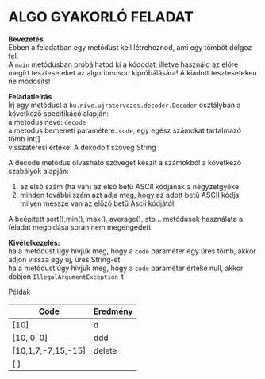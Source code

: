 # **ALGO GYAKORLÓ FELADAT**

**Bevezetés**  
Ebben a feladatban egy metódust kell létrehoznod, ami egy tömböt dolgoz fel.  
A `main` metódusban próbálhatod ki a kódodat, illetve használd az előre megírt teszteseteket az algoritmusod kipróbálására! A kiadott teszteseteken ne módosíts!

**Feladatleírás**  
Írj egy metódust a `hu.nive.ujratervezes.decoder.Decoder` osztályban a következő specifikácó alapján:  
a metódus neve: `decode`  
a metódus bemeneti paramétere: `code`, egy egész számokat tartalmazó tömb int[]  
visszatérési értéke: A dekódolt szöveg String

A decode metódus olvasható szöveget készít a számokból a következő szabályok alapján:  
1. az első szám (ha van) az első betű ASCII kódjának a négyzetgyöke  
2. minden további szám azt adja meg, hogy az adott betű ASCII kódja milyen messze van az előző betű Ascii kódjától

A beépített sort(),min(), max(), average(), stb... metódusok használata a feladat megoldása során nem megengedett.

**Kivételkezelés:**  
ha a metódust úgy hívjuk meg, hogy a `code` paraméter egy üres tömb, akkor adjon vissza egy új, üres String-et  
ha a metódust úgy hívjuk meg, hogy a `code` paraméter értéke null, akkor dobjon `IllegalArgumentException`-t

Példák

| Code | Eredmény |
|-----|-----|
| [10] | d |
| [10, 0, 0] | ddd |
| [10,1,7,-7,15,-15] | delete |
| [ ] | |
